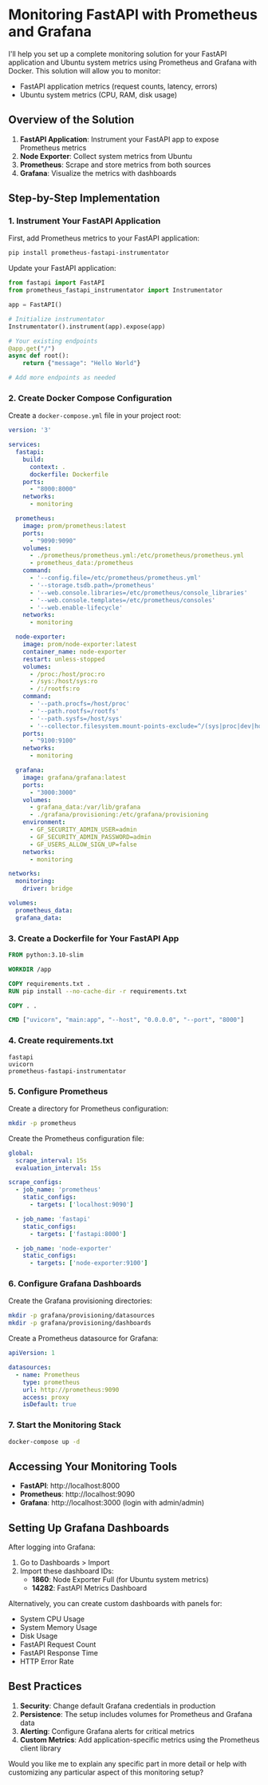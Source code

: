 # Monitoring FastAPI with Prometheus and Grafana

I'll help you set up a complete monitoring solution for your FastAPI application and Ubuntu system metrics using Prometheus and Grafana with Docker. This solution will allow you to monitor:

- FastAPI application metrics (request counts, latency, errors)
- Ubuntu system metrics (CPU, RAM, disk usage)

## Overview of the Solution

1. **FastAPI Application**: Instrument your FastAPI app to expose Prometheus metrics
2. **Node Exporter**: Collect system metrics from Ubuntu
3. **Prometheus**: Scrape and store metrics from both sources
4. **Grafana**: Visualize the metrics with dashboards

## Step-by-Step Implementation

### 1. Instrument Your FastAPI Application

First, add Prometheus metrics to your FastAPI application:

```bash
pip install prometheus-fastapi-instrumentator
```

Update your FastAPI application:

```python name=main.py
from fastapi import FastAPI
from prometheus_fastapi_instrumentator import Instrumentator

app = FastAPI()

# Initialize instrumentator
Instrumentator().instrument(app).expose(app)

# Your existing endpoints
@app.get("/")
async def root():
    return {"message": "Hello World"}

# Add more endpoints as needed
```

### 2. Create Docker Compose Configuration

Create a `docker-compose.yml` file in your project root:

```yaml name=docker-compose.yml
version: '3'

services:
  fastapi:
    build:
      context: .
      dockerfile: Dockerfile
    ports:
      - "8000:8000"
    networks:
      - monitoring

  prometheus:
    image: prom/prometheus:latest
    ports:
      - "9090:9090"
    volumes:
      - ./prometheus/prometheus.yml:/etc/prometheus/prometheus.yml
      - prometheus_data:/prometheus
    command:
      - '--config.file=/etc/prometheus/prometheus.yml'
      - '--storage.tsdb.path=/prometheus'
      - '--web.console.libraries=/etc/prometheus/console_libraries'
      - '--web.console.templates=/etc/prometheus/consoles'
      - '--web.enable-lifecycle'
    networks:
      - monitoring

  node-exporter:
    image: prom/node-exporter:latest
    container_name: node-exporter
    restart: unless-stopped
    volumes:
      - /proc:/host/proc:ro
      - /sys:/host/sys:ro
      - /:/rootfs:ro
    command:
      - '--path.procfs=/host/proc'
      - '--path.rootfs=/rootfs'
      - '--path.sysfs=/host/sys'
      - '--collector.filesystem.mount-points-exclude=^/(sys|proc|dev|host|etc)($$|/)'
    ports:
      - "9100:9100"
    networks:
      - monitoring

  grafana:
    image: grafana/grafana:latest
    ports:
      - "3000:3000"
    volumes:
      - grafana_data:/var/lib/grafana
      - ./grafana/provisioning:/etc/grafana/provisioning
    environment:
      - GF_SECURITY_ADMIN_USER=admin
      - GF_SECURITY_ADMIN_PASSWORD=admin
      - GF_USERS_ALLOW_SIGN_UP=false
    networks:
      - monitoring

networks:
  monitoring:
    driver: bridge

volumes:
  prometheus_data:
  grafana_data:
```

### 3. Create a Dockerfile for Your FastAPI App

```dockerfile name=Dockerfile
FROM python:3.10-slim

WORKDIR /app

COPY requirements.txt .
RUN pip install --no-cache-dir -r requirements.txt

COPY . .

CMD ["uvicorn", "main:app", "--host", "0.0.0.0", "--port", "8000"]
```

### 4. Create requirements.txt

```text name=requirements.txt
fastapi
uvicorn
prometheus-fastapi-instrumentator
```

### 5. Configure Prometheus

Create a directory for Prometheus configuration:

```bash
mkdir -p prometheus
```

Create the Prometheus configuration file:

```yaml name=prometheus/prometheus.yml
global:
  scrape_interval: 15s
  evaluation_interval: 15s

scrape_configs:
  - job_name: 'prometheus'
    static_configs:
      - targets: ['localhost:9090']

  - job_name: 'fastapi'
    static_configs:
      - targets: ['fastapi:8000']

  - job_name: 'node-exporter'
    static_configs:
      - targets: ['node-exporter:9100']
```

### 6. Configure Grafana Dashboards

Create the Grafana provisioning directories:

```bash
mkdir -p grafana/provisioning/datasources
mkdir -p grafana/provisioning/dashboards
```

Create a Prometheus datasource for Grafana:

```yaml name=grafana/provisioning/datasources/datasource.yml
apiVersion: 1

datasources:
  - name: Prometheus
    type: prometheus
    url: http://prometheus:9090
    access: proxy
    isDefault: true
```

### 7. Start the Monitoring Stack

```bash
docker-compose up -d
```

## Accessing Your Monitoring Tools

- **FastAPI**: http://localhost:8000
- **Prometheus**: http://localhost:9090
- **Grafana**: http://localhost:3000 (login with admin/admin)

## Setting Up Grafana Dashboards

After logging into Grafana:

1. Go to Dashboards > Import
2. Import these dashboard IDs:
   - **1860**: Node Exporter Full (for Ubuntu system metrics)
   - **14282**: FastAPI Metrics Dashboard

Alternatively, you can create custom dashboards with panels for:

- System CPU Usage
- System Memory Usage
- Disk Usage
- FastAPI Request Count
- FastAPI Response Time
- HTTP Error Rate

## Best Practices

1. **Security**: Change default Grafana credentials in production
2. **Persistence**: The setup includes volumes for Prometheus and Grafana data
3. **Alerting**: Configure Grafana alerts for critical metrics
4. **Custom Metrics**: Add application-specific metrics using the Prometheus client library

Would you like me to explain any specific part in more detail or help with customizing any particular aspect of this monitoring setup?